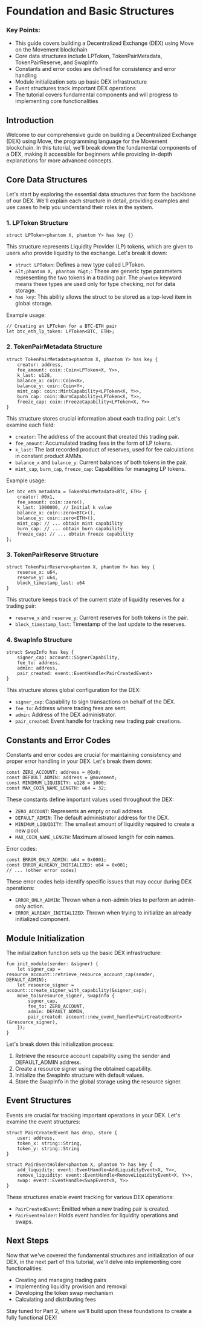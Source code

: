 # Foundation and Basic Structures

### Key Points:

- This guide covers building a Decentralized Exchange (DEX) using Move on the Movement blockchain
- Core data structures include LPToken, TokenPairMetadata, TokenPairReserve, and SwapInfo
- Constants and error codes are defined for consistency and error handling
- Module initialization sets up basic DEX infrastructure
- Event structures track important DEX operations
- The tutorial covers fundamental components and will progress to implementing core functionalities

## Introduction

Welcome to our comprehensive guide on building a Decentralized Exchange (DEX) using Move, the programming language for the Movement blockchain. In this tutorial, we'll break down the fundamental components of a DEX, making it accessible for beginners while providing in-depth explanations for more advanced concepts.

## Core Data Structures

Let's start by exploring the essential data structures that form the backbone of our DEX. We'll explain each structure in detail, providing examples and use cases to help you understand their roles in the system.

### 1. LPToken Structure

```
struct LPToken<phantom X, phantom Y> has key {}
```

This structure represents Liquidity Provider (LP) tokens, which are given to users who provide liquidity to the exchange. Let's break it down:

- `struct LPToken`: Defines a new type called LPToken.
- `&lt;phantom X, phantom Y&gt;`: These are generic type parameters representing the two tokens in a trading pair. The `phantom` keyword means these types are used only for type checking, not for data storage.
- `has key`: This ability allows the struct to be stored as a top-level item in global storage.

Example usage:

```
// Creating an LPToken for a BTC-ETH pair
let btc_eth_lp_token: LPToken<BTC, ETH>;
```

### 2. TokenPairMetadata Structure

```
struct TokenPairMetadata<phantom X, phantom Y> has key {
    creator: address,
    fee_amount: coin::Coin<LPToken<X, Y>>,
    k_last: u128,
    balance_x: coin::Coin<X>,
    balance_y: coin::Coin<Y>,
    mint_cap: coin::MintCapability<LPToken<X, Y>>,
    burn_cap: coin::BurnCapability<LPToken<X, Y>>,
    freeze_cap: coin::FreezeCapability<LPToken<X, Y>>
}
```

This structure stores crucial information about each trading pair. Let's examine each field:

- `creator`: The address of the account that created this trading pair.
- `fee_amount`: Accumulated trading fees in the form of LP tokens.
- `k_last`: The last recorded product of reserves, used for fee calculations in constant product AMMs.
- `balance_x` and `balance_y`: Current balances of both tokens in the pair.
- `mint_cap`, `burn_cap`, `freeze_cap`: Capabilities for managing LP tokens.

Example usage:

```
let btc_eth_metadata = TokenPairMetadata<BTC, ETH> {
    creator: @0x1,
    fee_amount: coin::zero(),
    k_last: 1000000, // Initial k value
    balance_x: coin::zero<BTC>(),
    balance_y: coin::zero<ETH>(),
    mint_cap: // ... obtain mint capability
    burn_cap: // ... obtain burn capability
    freeze_cap: // ... obtain freeze capability
};
```

### 3. TokenPairReserve Structure

```
struct TokenPairReserve<phantom X, phantom Y> has key {
    reserve_x: u64,
    reserve_y: u64,
    block_timestamp_last: u64
}
```

This structure keeps track of the current state of liquidity reserves for a trading pair:

- `reserve_x` and `reserve_y`: Current reserves for both tokens in the pair.
- `block_timestamp_last`: Timestamp of the last update to the reserves.

### 4. SwapInfo Structure

```
struct SwapInfo has key {
    signer_cap: account::SignerCapability,
    fee_to: address,
    admin: address,
    pair_created: event::EventHandle<PairCreatedEvent>
}
```

This structure stores global configuration for the DEX:

- `signer_cap`: Capability to sign transactions on behalf of the DEX.
- `fee_to`: Address where trading fees are sent.
- `admin`: Address of the DEX administrator.
- `pair_created`: Event handle for tracking new trading pair creations.

## Constants and Error Codes

Constants and error codes are crucial for maintaining consistency and proper error handling in your DEX. Let's break them down:

```
const ZERO_ACCOUNT: address = @0x0;
const DEFAULT_ADMIN: address = @movement;
const MINIMUM_LIQUIDITY: u128 = 1000;
const MAX_COIN_NAME_LENGTH: u64 = 32;
```

These constants define important values used throughout the DEX:

- `ZERO_ACCOUNT`: Represents an empty or null address.
- `DEFAULT_ADMIN`: The default administrator address for the DEX.
- `MINIMUM_LIQUIDITY`: The smallest amount of liquidity required to create a new pool.
- `MAX_COIN_NAME_LENGTH`: Maximum allowed length for coin names.

Error codes:

```
const ERROR_ONLY_ADMIN: u64 = 0x0001;
const ERROR_ALREADY_INITIALIZED: u64 = 0x001;
// ... (other error codes)
```

These error codes help identify specific issues that may occur during DEX operations:

- `ERROR_ONLY_ADMIN`: Thrown when a non-admin tries to perform an admin-only action.
- `ERROR_ALREADY_INITIALIZED`: Thrown when trying to initialize an already initialized component.

## Module Initialization

The initialization function sets up the basic DEX infrastructure:

```
fun init_module(sender: &signer) {
    let signer_cap = resource_account::retrieve_resource_account_cap(sender, DEFAULT_ADMIN);
    let resource_signer = account::create_signer_with_capability(&signer_cap);
    move_to(&resource_signer, SwapInfo {
        signer_cap,
        fee_to: ZERO_ACCOUNT,
        admin: DEFAULT_ADMIN,
        pair_created: account::new_event_handle<PairCreatedEvent>(&resource_signer),
    });
}
```

Let's break down this initialization process:

1. Retrieve the resource account capability using the sender and DEFAULT_ADMIN address.
2. Create a resource signer using the obtained capability.
3. Initialize the SwapInfo structure with default values.
4. Store the SwapInfo in the global storage using the resource signer.

## Event Structures

Events are crucial for tracking important operations in your DEX. Let's examine the event structures:

```
struct PairCreatedEvent has drop, store {
    user: address,
    token_x: string::String,
    token_y: string::String
}

struct PairEventHolder<phantom X, phantom Y> has key {
    add_liquidity: event::EventHandle<AddLiquidityEvent<X, Y>>,
    remove_liquidity: event::EventHandle<RemoveLiquidityEvent<X, Y>>,
    swap: event::EventHandle<SwapEvent<X, Y>>
}
```

These structures enable event tracking for various DEX operations:

- `PairCreatedEvent`: Emitted when a new trading pair is created.
- `PairEventHolder`: Holds event handles for liquidity operations and swaps.

## Next Steps

Now that we've covered the fundamental structures and initialization of our DEX, in the next part of this tutorial, we'll delve into implementing core functionalities:

- Creating and managing trading pairs
- Implementing liquidity provision and removal
- Developing the token swap mechanism
- Calculating and distributing fees

Stay tuned for Part 2, where we'll build upon these foundations to create a fully functional DEX!